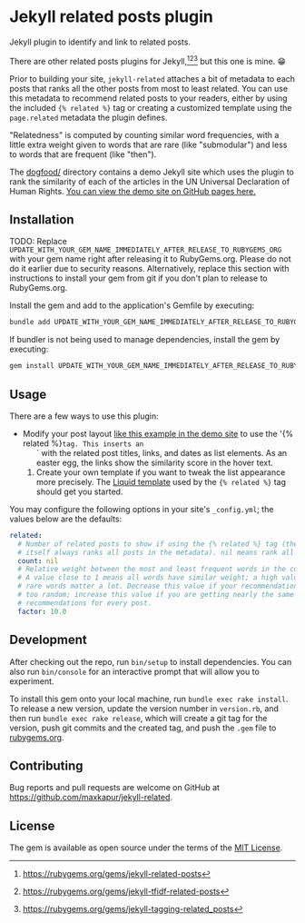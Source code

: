 # Jekyll related posts plugin

Jekyll plugin to identify and link to related posts.

There are other related posts plugins for Jekyll,[^1][^2][^3] but this one is
mine. 😁

Prior to building your site, `jekyll-related` attaches a bit of metadata to each
posts that ranks all the other posts from most to least related. You can use
this metadata to recommend related posts to your readers, either by using the
included `{% related %}` tag or creating a customized template using the
`page.related` metadata the plugin defines.

"Relatedness" is computed by counting similar word frequencies, with a little
extra weight given to words that are rare (like "submodular") and less to words
that are frequent (like "then").

The [dogfood/](./dogfood/) directory contains a demo Jekyll site which uses the
plugin to rank the similarity of each of the articles in the UN Universal
Declaration of Human Rights. [You can view the demo site on GitHub pages
here.](https://maxkapur.com/jekyll-related/)

[^1]: https://rubygems.org/gems/jekyll-related-posts
[^2]: https://rubygems.org/gems/jekyll-tfidf-related-posts
[^3]: https://rubygems.org/gems/jekyll-tagging-related_posts

## Installation

TODO: Replace
`UPDATE_WITH_YOUR_GEM_NAME_IMMEDIATELY_AFTER_RELEASE_TO_RUBYGEMS_ORG` with your
gem name right after releasing it to RubyGems.org. Please do not do it earlier
due to security reasons. Alternatively, replace this section with instructions
to install your gem from git if you don't plan to release to RubyGems.org.

Install the gem and add to the application's Gemfile by executing:

```bash
bundle add UPDATE_WITH_YOUR_GEM_NAME_IMMEDIATELY_AFTER_RELEASE_TO_RUBYGEMS_ORG
```

If bundler is not being used to manage dependencies, install the gem by
executing:

```bash
gem install UPDATE_WITH_YOUR_GEM_NAME_IMMEDIATELY_AFTER_RELEASE_TO_RUBYGEMS_ORG
```

## Usage

There are a few ways to use this plugin:

- Modify your post layout [like this example in the demo
  site](./dogfood/_layouts/post.html) to use the '{% related %}` tag. This
  inserts an `<ol class="related-post-list">` with the related post titles,
  links, and dates as list elements. As an easter egg, the links show the  <span
  title="Like this: 849">similarity score in the hover text.</span>
- Create your own template if you want to tweak the list appearance more
  precisely. The [Liquid template](./lib/jekyll/related.html) used by the
  `{% related %}` tag should get you started.

You may configure the following options in your site's `_config.yml`; the values
below are the defaults:

```yaml
related:
  # Number of related posts to show if using the {% related %} tag (the plugin
  # itself always ranks all posts in the metadata). nil means rank all of them.
  count: nil
  # Relative weight between the most and least frequent words in the corpus.
  # A value close to 1 means all words have similar weight; a high value means
  # rare words matter a lot. Decrease this value if your recommendations feel 
  # too random; increase this value if you are getting nearly the same
  # recommendations for every post.
  factor: 10.0
```

## Development

After checking out the repo, run `bin/setup` to install dependencies. You can
also run `bin/console` for an interactive prompt that will allow you to
experiment.

To install this gem onto your local machine, run `bundle exec rake install`. To
release a new version, update the version number in `version.rb`, and then run
`bundle exec rake release`, which will create a git tag for the version, push
git commits and the created tag, and push the `.gem` file to
[rubygems.org](https://rubygems.org).

## Contributing

Bug reports and pull requests are welcome on GitHub at
https://github.com/maxkapur/jekyll-related.

## License

The gem is available as open source under the terms of the [MIT
License](https://opensource.org/licenses/MIT).
